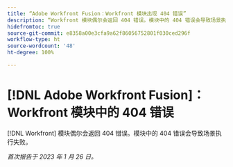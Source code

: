 ```yaml
---
title: “Adobe Workfront Fusion：Workfront 模块出现 404 错误”
description: “Workfront 模块偶尔会返回 404 错误。模块中的 404 错误会导致场景执行失败。”
hidefromtoc: true
source-git-commit: e8358a00e3cfa9a62f86056752801f030ced296f
workflow-type: ht
source-wordcount: '48'
ht-degree: 100%

---
```



# [!DNL Adobe Workfront Fusion]：Workfront 模块中的 404 错误

[!DNL Workfront] 模块偶尔会返回 404 错误。模块中的 404 错误会导致场景执行失败。

_首次报告于 2023 年 1 月 26 日。_


